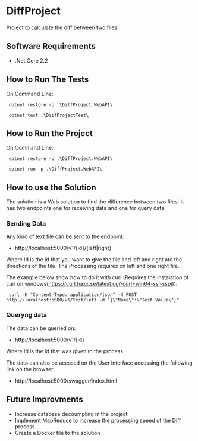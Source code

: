 # DiffProject
Project to calculate the diff between two files.

## Software Requirements
- .Net Core 2.2

## How to Run The Tests

On Command Line:

```
 dotnet restore -p .\DiffProject.WebAPI\
 
 dotnet test .\DiifProjectTest\
```

## How to Run the Project

On Command Line:

```
 dotnet restore -p .\DiffProject.WebAPI\
 
 dotnet run -p .\DiffProject.WebAPI\
```

## How to use the Solution

The solution is a Web solution to find the difference between two files. It has two endpoints one for receiving data and one for query data. 

### Sending Data

Any kind of text file can be sent to the endpoint:
- http://localhost:5000/v1/{id}/{left|right}

Where Id is the Id that you want to give the file and left and right are the directions of the file. The Processing requires on left and one right file.

The example below show how to do it with curl (Requires the instalation of curl on windows(https://curl.haxx.se/latest.cgi?curl=win64-ssl-sspi)):
```
 curl -H "Content-Type: application/json" -X POST http://localhost:5000/v1/test/left -d "{\"Name\":\"Test Value\"}"
```

### Queryng data

The data can be queried on:
- http://localhost:5000/v1/{id}

Where Id is the Id that was given to the process.

The data can also be acessed on the User interface accessing the following link on the browser.
- http://localhost:5000/swagger/index.html

## Future Improvments
- Increase database decoumpling in the project
- Implement MapReduce to increase the processing speed of the Diff process
- Create a Docker file to the solution